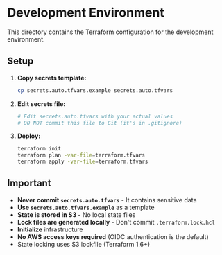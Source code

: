 # Development Environment

This directory contains the Terraform configuration for the development environment.

## Setup

1. **Copy secrets template:**

   ```bash
   cp secrets.auto.tfvars.example secrets.auto.tfvars
   ```

2. **Edit secrets file:**

   ```bash
   # Edit secrets.auto.tfvars with your actual values
   # DO NOT commit this file to Git (it's in .gitignore)
   ```

3. **Deploy:**
   ```bash
   terraform init
   terraform plan -var-file=terraform.tfvars
   terraform apply -var-file=terraform.tfvars
   ```

## Important

- **Never commit `secrets.auto.tfvars`** - It contains sensitive data
- **Use `secrets.auto.tfvars.example`** as a template
- **State is stored in S3** - No local state files
- **Lock files are generated locally** - Don't commit `.terraform.lock.hcl`
- **Initialize** infrastructure
- **No AWS access keys required** (OIDC authentication is the default)
- State locking uses S3 lockfile (Terraform 1.6+)
